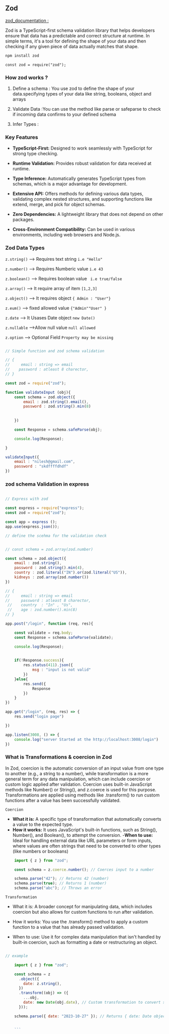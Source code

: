 
## Zod 

[zod_documentation :](https://zod.dev/) 

  Zod is a TypeScript-first schema validation library that helps developers ensure that data has a predictable and correct structure at runtime. In simple terms, it's a tool for defining the shape of your data and then checking if any given piece of data actually matches that shape.

   ```bash 
  npm install zod 
  ```
  ``` const zod = require("zod"); ```


### How zod works ?

  1. Define a schema : You use zod to define the shape of your data.specifying types of your data like string, booleans, object and arrays
   
  2. Validate Data :You can use the method like parse or safeparse to check if incoming data confirms to your defined schema

  3. Infer Types : 


### Key Features 

- **TypeScript-First:** Designed to work seamlessly with TypeScript for strong type checking.
  
- **Runtime Validation:** Provides robust validation for data received at runtime. 
  
- **Type Inference:** Automatically generates TypeScript types from schemas, which is a major advantage for development. 

- **Extensive API:** Offers methods for defining various data types, validating complex nested structures, and supporting functions like extend, merge, and pick for object schemas. 

- **Zero Dependencies:** A lightweight library that does not depend on other packages. 

- **Cross-Environment Compatibility:** Can be used in various environments, including web browsers and Node.js. 


### Zod Data Types

 `z.string()` --> Requires text string `i.e "Hello"`
 
 `z.number()` --> Requires Numberic value `i.e 43`

 `z.boolean()` --> Requires boolean value ` i.e true/false`

 `z.array()` -->  It require array of item `[1,2,3]`

 `z.object()` --> It requires object  `{ Admin : "User"}`

 `z.eum()` --> fixed allowed value `{"Admin""User" }`

 `z.date` --> It Usases Date object  `new Date()` 

 `z.nullable` -->Allow null value `null allowed`

 `z.option` --> Optional Field `Property may be missing` 

```js 

// Simple function and zod schema validation

// {
//     email : string => email
//    password : atleast 8 charector,
// }

const zod = require("zod");

function validateInput (obj){
    const schema = zod.object({
        email : zod.string().email(),
        password : zod.string().min(8)
    
    
    })

    const Response = schema.safeParse(obj);

    console.log(Response);

}

validateInput({
    email : "nilesh@gmail.com",
    password : "skdffffdhdf"
})


```

### zod schema Validation in express

```js

// Express with zod

const express = require("express");
const zod = require("zod");

const app = express ();
app.use(express.json());

// define the scehma for the validation check


// const schema = zod.array(zod.number) 

const schema = zod.object({
    email : zod.string(),
    password : zod.string().min(4),
    country : zod.literal("IN").or(zod.literal("US")),
    kidneys : zod.array(zod.number())
})

// {
//     email : string => email
//     password : atleast 8 charector,
 //    country  : "In" , "Us",
 //    age : zod.number().min(8)
// }

app.post("/login", function (req, res){

    const validate = req.body;
    const Response = schema.safeParse(validate);

    console.log(Response);
    

    if(!Response.success){
        res.status(411).json({
            msg : "input is not valid"
        })
    }else{
        res.send({
            Response
        })
    }
})

app.get("/login", (req, res) => {
    res.send("login page")

})

app.listen(3008, () => {
    console.log("server Started at the http://localhost:3008/login")
})

```

### What is Transformations & coercion in Zod

In Zod, coercion is the automatic conversion of an input value from one type to another (e.g., a string to a number), while transformation is a more general term for any data manipulation, which can include coercion or custom logic applied after validation. Coercion uses built-in JavaScript methods like Number() or String(), and z.coerce is used for this purpose. Transformations are applied using methods like .transform() to run custom functions after a value has been successfully validated. 

`Coercion`

- **What it is:**  A specific type of transformation that automatically converts a value to the expected type. 
- **How it works:** It uses JavaScript's built-in functions, such as String(), Number(), and Boolean(), to attempt the conversion. 
-**When to use:** Ideal for handling external data like URL parameters or form inputs, where values are often strings that need to be converted to other types (like numbers or booleans)

```js
    import { z } from "zod";

    const schema = z.coerce.number(); // Coerces input to a number

    schema.parse("42"); // Returns 42 (number)
    schema.parse(true); // Returns 1 (number)
    schema.parse("abc"); // Throws an error 

```

`Transformation`

- What it is: A broader concept for manipulating data, which includes coercion but also allows for custom functions to run after validation. 

- How it works: You use the .transform() method to apply a custom function to a value that has already passed validation. 

- When to use: Use it for complex data manipulation that isn't handled by built-in coercion, such as formatting a date or restructuring an object. 

```js

// example 

    import { z } from "zod";

    const schema = z
      .object({
        date: z.string(),
      })
      .transform((obj) => ({
        ...obj,
        date: new Date(obj.date), // Custom transformation to convert string to a Date object
      }));

    schema.parse({ date: "2023-10-27" }); // Returns { date: Date object }


    ```
